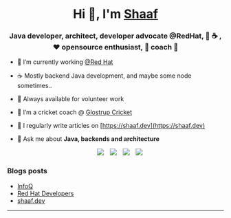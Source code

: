 <h1 align="center">Hi 👋, I'm <a href="https://shaaf.dev" target="blank">
Shaaf</a></h1>
<h3 align="center">Java developer, architect, developer advocate @RedHat, 🐧 ☕️ , ❤️ opensource enthusiast, 🏏 coach 🧢</h3>


- 🔭 I’m currently working <a href="https://www.redhat.com/jobs" target="blank">@Red Hat</a>

- ☕️ Mostly backend Java development, and maybe some node sometimes.. 

- 🌱 Always available for volunteer work

- 🤝 I’m a cricket coach @ <a href="https://www.facebook.com/groups/3278646455737586" target="blank">Glostrup Cricket</a>

- 📝 I regularly write articles on [https://shaaf.dev](https://shaaf.dev)

- 💬 Ask me about **Java, backends and architecture**

<p align="center">

 <div align="center"  class="icons-social" style="margin-left: 10px;">
        <a style="margin-left: 10px;"  target="_blank" href="https://www.linkedin.com/in/shaaf/">
			<img src="https://img.icons8.com/doodle/40/000000/linkedin--v2.png"></a>
        <a style="margin-left: 10px;" target="_blank" href="https://github.com/sshaaf">
		    <img src="https://img.icons8.com/doodle/40/000000/github--v1.png"></a>
		<a style="margin-left: 10px;" target="_blank" href="https://fosstodon.org/@shaaf">
				<img src="https://img.icons8.com/external-tal-revivo-filled-tal-revivo/40/null/external-mastodon-is-an-online-self-hosted-social-media-and-social-networking-service-logo-filled-tal-revivo.png" ></a>        
		<a style="margin-left: 10px;" target="_blank" href="https://twitter.com/syshaaf">
			<img src="https://img.icons8.com/doodle/1x/twitter-squared--v2.png" ></a>
      </div>

</p>

### Blogs posts

<!-- BLOG-POST-LIST:START -->
- [InfoQ](https://www.infoq.com/profile/Shaaf-Syed/)
- [Red Hat Developers](https://developers.redhat.com/author/shaaf-syed)
- [shaaf.dev](https://shaaf.dev)
<!-- BLOG-POST-LIST:END -->

---
